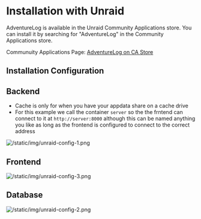 # Installation with Unraid

AdventureLog is available in the Unraid Community Applications store. You can install it by searching for "AdventureLog" in the Community Applications store.

Communuity Applications Page: [AdventureLog on CA Store](https://unraid.net/community/apps?q=Adventurelog)

## Installation Configuration

## Backend

- Cache is only for when you have your appdata share on a cache drive
- For this example we call the container `server` so the the frntend can connect to it at `http://server:8000` although this can be named anything you like as long as the frontend is configured to connect to the correct address

![/static/img/unraid-config-1.png](/static/img/unraid-config-1.png)

## Frontend

![/static/img/unraid-config-3.png](/static/img/unraid-config-3.png)

## Database

![/static/img/unraid-config-2.png](/static/img/unraid-config-2.png)
